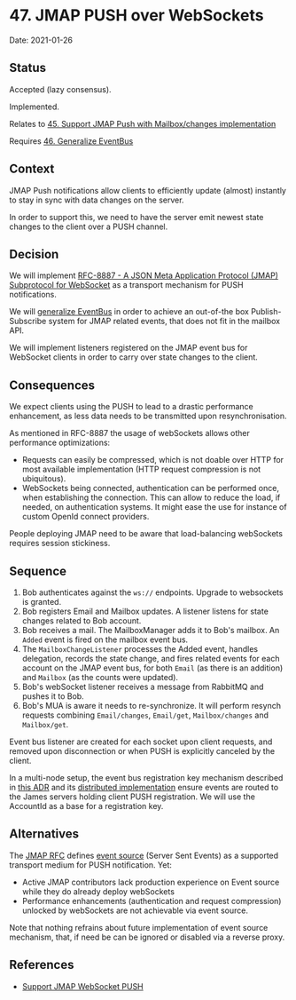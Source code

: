 # 47. JMAP PUSH over WebSockets

Date: 2021-01-26

## Status

Accepted (lazy consensus).

Implemented.

Relates to [45. Support JMAP Push with Mailbox/changes implementation](0045-support-jmap-push-with-mailbox-changes-implementation.md)

Requires [46. Generalize EventBus](0046-generalize-event-bus.md)

## Context

JMAP Push notifications allow clients to efficiently update (almost) instantly to stay in sync with data changes on the server. 

In order to support this, we need to have the server emit newest state changes to the client over a PUSH channel.

## Decision

We will implement [RFC-8887 - A JSON Meta Application Protocol (JMAP) Subprotocol for WebSocket](https://tools.ietf.org/html/rfc8887) 
as a transport mechanism for PUSH notifications.

We will [generalize EventBus](0046-generalize-event-bus.md) in order to achieve an out-of-the box Publish-Subscribe 
system for JMAP related events, that does not fit in the mailbox API.

We will implement listeners registered on the JMAP event bus for WebSocket clients in order to carry over state changes
to the client.

## Consequences

We expect clients using the PUSH to lead to a drastic performance enhancement, as less data needs to be transmitted upon
resynchronisation.

As mentioned in RFC-8887 the usage of webSockets allows other performance optimizations:
 - Requests can easily be compressed, which is not doable over HTTP for most available implementation (HTTP request 
compression is not ubiquitous).
 - WebSockets being connected, authentication can be performed once, when establishing the connection. This can allow to
reduce the load, if needed, on authentication systems. It might ease the use for instance of custom OpenId connect 
providers.

People deploying JMAP need to be aware that load-balancing webSockets requires session stickiness.

## Sequence

 1. Bob authenticates against the `ws://` endpoints. Upgrade to websockets is granted.
 2. Bob registers Email and Mailbox updates. A listener listens for state changes related to Bob account.
 3. Bob receives a mail. The MailboxManager adds it to Bob's mailbox. An `Added` event is fired on the mailbox event bus.
 4. The `MailboxChangeListener` processes the Added event, handles delegation, records the state change, and fires related
 events for each account on the JMAP event bus, for both `Email` (as there is an addition) and `Mailbox` (as the counts 
 were updated).
 5. Bob's webSocket listener receives a message from RabbitMQ and pushes it to Bob.
 6. Bob's MUA is aware it needs to re-synchronize. It will perform resynch requests combining `Email/changes`, `Email/get`,
 `Mailbox/changes` and `Mailbox/get`.
 
Event bus listener are created for each socket upon client requests, and removed upon disconnection or when PUSH is
explicitly canceled by the client.

In a multi-node setup, the event bus registration key mechanism described in [this ADR](0037-eventbus.md) and its 
[distributed implementation](0038-distributed-eventbus.md) ensure events are routed to
the James servers holding client PUSH registration. We will use the AccountId as a base for a registration key.
 
## Alternatives

The [JMAP RFC](https://tools.ietf.org/html/rfc8620) defines [event source](https://www.w3.org/TR/eventsource/) (Server 
Sent Events) as a supported transport medium for PUSH notification. Yet:

 - Active JMAP contributors lack production experience on Event source while they do already deploy webSockets
 - Performance enhancements (authentication and request compression) unlocked by webSockets are not achievable via event 
 source.
 
 Note that nothing refrains about future implementation of event source mechanism, that, if need be can be ignored or
 disabled via a reverse proxy.
 
## References

- [Support JMAP WebSocket PUSH](https://issues.apache.org/jira/browse/JAMES-3491)
